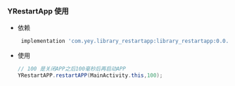 ### YRestartApp 使用

- 依赖
   ```groovy
    implementation 'com.yey.library_restartapp:library_restartapp:0.0.2'
   ```
- 使用
    ```java
    // 100 是关闭APP之后100毫秒后再启动APP
    YRestartAPP.restartAPP(MainActivity.this,100);
    ```
